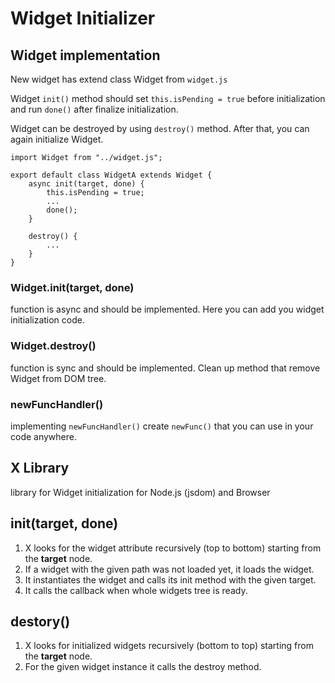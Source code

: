 # Widget Initializer

## Widget implementation

New widget has extend class Widget from `widget.js`

Widget `init()` method should set `this.isPending = true` before initialization and run `done()` after finalize initialization.

Widget can be destroyed by using `destroy()` method. After that, you can again initialize Widget.

```javascipt
import Widget from "../widget.js";

export default class WidgetA extends Widget {
    async init(target, done) {
        this.isPending = true;
        ...
        done();
    }

    destroy() {
        ...
    }
}

```

### Widget.init(target, done)

function is async and should be implemented.
Here you can add you widget initialization code.

### Widget.destroy()

function is sync and should be implemented.
Clean up method that remove Widget from DOM tree.

### newFuncHandler()

implementing `newFuncHandler()` create `newFunc()` that you can use in your code anywhere.

## X Library

library for Widget initialization for Node.js (jsdom) and Browser

## init(target, done)

1. X looks for the widget attribute recursively (top to bottom) starting from the <b>target</b> node.
2. If a widget with the given path was not loaded yet, it loads the widget.
3. It instantiates the widget and calls its init method with the given target.
4. It calls the callback when whole widgets tree is ready.

## destory()

1. X looks for initialized widgets recursively (bottom to top) starting from the <b>target</b> node.
2. For the given widget instance it calls the destroy method.

